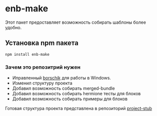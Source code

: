 # enb-make
Этот пакет предоставляет возможность собирать шаблоны более удобно.

## Установка npm пакета
```bash
npm install enb-make
```

### Зачем это репозитрий нужен
* Иправленный [borschik](https://github.com/borschik/borschik/pull/152) для работы в Windows.
* Изменил структуру проекта
* Добавил возможность собирать merged-bundle
* Добавил возможность собирать hermione тесты для блоков
* Добавил возможность собирать примеры для блоков


Готовая структура проекта представлена в репозиторий [project-stub](https://github.com/b1tc0re/project-stub)